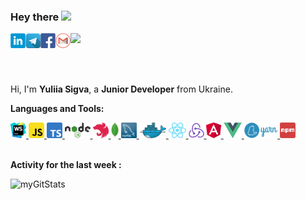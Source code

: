 ### Hey there <img src="https://media.giphy.com/media/hvRJCLFzcasrR4ia7z/giphy.gif" height="25">

<a href="https://www.linkedin.com/in/yuliia-sigva-5aa9b417a/">
  <img align="left" alt="Linkdin" width="24px" src="https://github.com/ThunderWoman/icons/blob/main/linkedin.png" />
</a>
<a href="https://t.me/yuliia_sigva">
  <img align="left" alt="Telegram" width="24px" src="https://github.com/ThunderWoman/icons/blob/main/telegram.png" />
</a>
<a href="https://www.facebook.com/jipinews/">
  <img align="left" alt="Facebook" width="24px" src="https://github.com/ThunderWoman/icons/blob/main/facebook.png" />
</a>
<a href="mailto:yuliiasigva@gmail.com">
  <img align="left" alt="Mail" width="24px" src="https://github.com/ThunderWoman/icons/blob/main/gmail.png" />
</a>

![](https://visitor-badge.glitch.me/badge?page_id=ThunderWoman.ThunderWoman&left_color=green&right_color=gray)

<br />
<br />

Hi, I'm <b>Yuliia Sigva</b>, a <b>Junior Developer</b> from Ukraine.
<br />

**Languages and Tools:**  

<a href="https://github.com/ThunderWoman/icons/blob/main/skils/WebStorm.png" >
  <img height="25" title="WebStorm" src="https://github.com/ThunderWoman/icons/blob/main/skils/WebStorm.png">
</a>
<!-- <a href="https://github.com/ThunderWoman/icons/blob/main/skils/VisualStudioCode.png">
  <img height="25" title="VSC" src="https://github.com/ThunderWoman/icons/blob/main/skils/VisualStudioCode.png">
</a> -->
<a href="https://github.com/ThunderWoman/icons/blob/main/skils/JavaScript.png">
  <img height="25" title="JavaScript" src="https://github.com/ThunderWoman/icons/blob/main/skils/JavaScript.png">
</a>
<a href="https://github.com/ThunderWoman/icons/blob/main/skils/TypeScript.png">
  <img height="25" title="TypeScript" src="https://github.com/ThunderWoman/icons/blob/main/skils/TypeScript.png">
</a>
<a href="https://github.com/ThunderWoman/icons/blob/main/skils/NodeJs_2.png">
  <img height="25" title="NodeJs" src="https://github.com/ThunderWoman/icons/blob/main/skils/NodeJs_2.png">
</a>
<a href="https://github.com/ThunderWoman/icons/blob/main/skils/nestjs.png">
  <img height="25" title="NestJs" src="https://github.com/ThunderWoman/icons/blob/main/skils/nestjs.png">
</a>
<a href="https://github.com/ThunderWoman/icons/blob/main/skils/MongoDB.png">
  <img height="25" title="MongoDB" src="https://github.com/ThunderWoman/icons/blob/main/skils/MongoDB.png">
</a>
<a href="https://github.com/ThunderWoman/icons/blob/main/skils/MySQL.png">
  <img height="25" title="MySQL" src="https://github.com/ThunderWoman/icons/blob/main/skils/MySQL.png">
</a>
<a href="https://github.com/ThunderWoman/icons/blob/main/skils/docker.png">
  <img height="25" title="Docker" src="https://github.com/ThunderWoman/icons/blob/main/skils/docker.png">
</a>
<a href="https://github.com/ThunderWoman/icons/blob/main/skils/React.png">
  <img height="25" title="React" src="https://github.com/ThunderWoman/icons/blob/main/skils/React.png">
</a>
<a href="https://github.com/ThunderWoman/icons/blob/main/skils/Redux.png">
  <img height="25" title="Redux" src="https://github.com/ThunderWoman/icons/blob/main/skils/Redux.png">
</a>
<a href="https://github.com/ThunderWoman/icons/blob/main/skils/Angular.png">
  <img height="25" title="Angular" src="https://github.com/ThunderWoman/icons/blob/main/skils/Angular.png">
</a>
<a href="https://github.com/ThunderWoman/icons/blob/main/skils/Vue.png">
  <img height="25" title="Vue" src="https://github.com/ThunderWoman/icons/blob/main/skils/Vue.png">
</a>
<a href="https://github.com/ThunderWoman/icons/blob/main/skils/yarn.png">
  <img height="25" title="yarn" src="https://github.com/ThunderWoman/icons/blob/main/skils/yarn.png">
</a>
<a href="https://github.com/ThunderWoman/icons/blob/main/skils/npm.png">
  <img height="25" title="npm" src="https://github.com/ThunderWoman/icons/blob/main/skils/npm.png">
</a>

<br />
<br />

**Activity for the last week :**

<div> 
  <img align="centre" width="310px" src="https://github-readme-stats.vercel.app/api?username=ThunderWoman&show_icons=true" alt="myGitStats" > 
</div>

